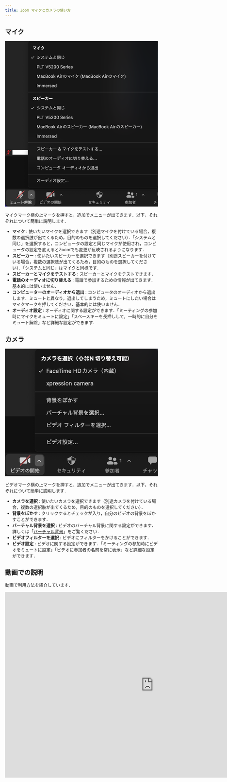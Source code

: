 ```yaml
---
title: Zoom マイクとカメラの使い方
---
```


## マイク

![マイクのメニュー](1_mic_menu.png)

マイクマーク横の上マークを押すと，追加でメニューが出てきます．以下，それぞれについて簡単に説明します．
  * **マイク** : 使いたいマイクを選択できます（別途マイクを付けている場合，複数の選択肢が出てくるため，目的のものを選択してください）．「システムと同じ」を選択すると，コンピュータの設定と同じマイクが使用され，コンピュータの設定を変えるとZoomでも変更が反映されるようになります．
  * **スピーカー** : 使いたいスピーカーを選択できます（別途スピーカーを付けている場合，複数の選択肢が出てくるため，目的のものを選択してください）．「システムと同じ」はマイクと同様です．
  * **スピーカーとマイクをテストする** : スピーカーとマイクをテストできます．
  * **電話のオーディオに切り替える** : 電話で参加するための情報が出てきます．基本的には使いません．
  * **コンピューターのオーディオから退出** : コンピュータのオーディオから退出します．ミュートと異なり，退出してしまうため，ミュートにしたい場合はマイクマークを押してください．基本的には使いません．
  * **オーディオ設定** : オーディオに関する設定ができます．「ミーティングの参加時にマイクをミュートに設定」「スペースキーを長押しして，一時的に自分をミュート解除」など詳細な設定ができます．

## カメラ

![カメラのメニュー](2_cam_menu.png)

ビデオマーク横の上マークを押すと，追加でメニューが出てきます．以下，それぞれについて簡単に説明します．
  * **カメラを選択** : 使いたいカメラを選択できます（別途カメラを付けている場合，複数の選択肢が出てくるため，目的のものを選択してください）．
  * **背景をぼかす** : クリックするとチェックが入り，自分のビデオの背景をぼかすことができます．<!-- 詳しくは「[バーチャル背景](virtual_backgroud/)」をご覧ください． -->
  * **バーチャル背景を選択** : ビデオのバーチャル背景に関する設定ができます．詳しくは「[バーチャル背景](virtual_backgroud/)」をご覧ください．
  * **ビデオフィルターを選択** : ビデオにフィルターをかけることができます．
  * **ビデオ設定** : ビデオに関する設定ができます．「ミーティングの参加時にビデオをミュートに設定」「ビデオに参加者の名前を常に表示」など詳細な設定ができます．

## 動画での説明

動画で利用方法を紹介しています．

<iframe width="978" height="611" src="https://www.youtube.com/embed/z9Eyo_CY-LQ" frameborder="0" allow="accelerometer; autoplay; encrypted-media; gyroscope; picture-in-picture" allowfullscreen></iframe>
